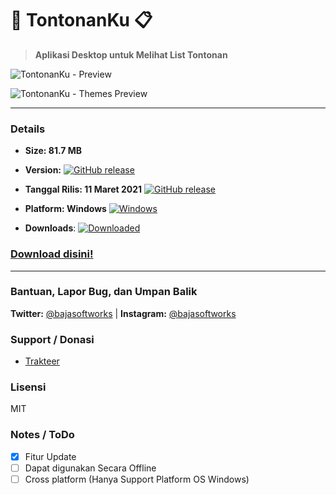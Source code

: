 # 📝 TontonanKu 📋 

> **Aplikasi Desktop untuk Melihat List Tontonan**

![TontonanKu - Preview](https://baja-softworks.github.io/assets/images/TontonanKu-v1-Preview.png "TontonanKu")

![TontonanKu - Themes Preview](https://baja-softworks.github.io/assets/images/TontonanKu-v1-Themes-Preview.gif "TontonanKu - Themes Preview")

---

### Details 
*   **Size: 81.7 MB**

*   **Version:** [![GitHub release](https://img.shields.io/github/release/Baja-Softworks/TontonanKu.svg)](#) 

*   **Tanggal Rilis: 11 Maret 2021**  [![GitHub release](https://img.shields.io/github/release-date/Baja-Softworks/TontonanKu?color=0078d7)](#) 

*   **Platform: Windows** [![Windows](https://img.shields.io/badge/platform-Windows-0078d7.svg)](#) 

*   **Downloads**: [![Downloaded](https://img.shields.io/github/downloads/Baja-Softworks/TontonanKu/latest/total?color=0078d7)](#)

<!-- *   **Developer: Iqbal Anggoro | Publisher [Baja Softworks](https://baja-softworks.github.io)** -->

### [Download disini!](https://github.com/Baja-Softworks/TontonanKu/releases/download/v1.0.0/TontonanKu-Setup-1.0.0.exe)

---

### Bantuan, Lapor Bug, dan Umpan Balik
**Twitter:** [@bajasoftworks](https://twitter.com/bajasoftworks) | **Instagram:** [@bajasoftworks](https://instagram.com/bajasoftworks)


### Support / Donasi
- [Trakteer](https://trakteer.id/bajasoftworks)


### Lisensi
MIT
<!-- [MIT](https://github.com/Baja-Softworks/TontonanKu/blob/main/LICENSE.md) -->


### Notes / ToDo
- [x]  Fitur Update
- [ ]  Dapat digunakan Secara Offline
- [ ]  Cross platform (Hanya Support Platform OS Windows)
